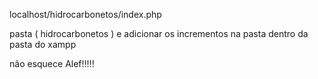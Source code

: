 localhost/hidrocarbonetos/index.php

pasta ( hidrocarbonetos )
e adicionar os incrementos na pasta dentro da pasta do xampp

não esquece Alef!!!!!
